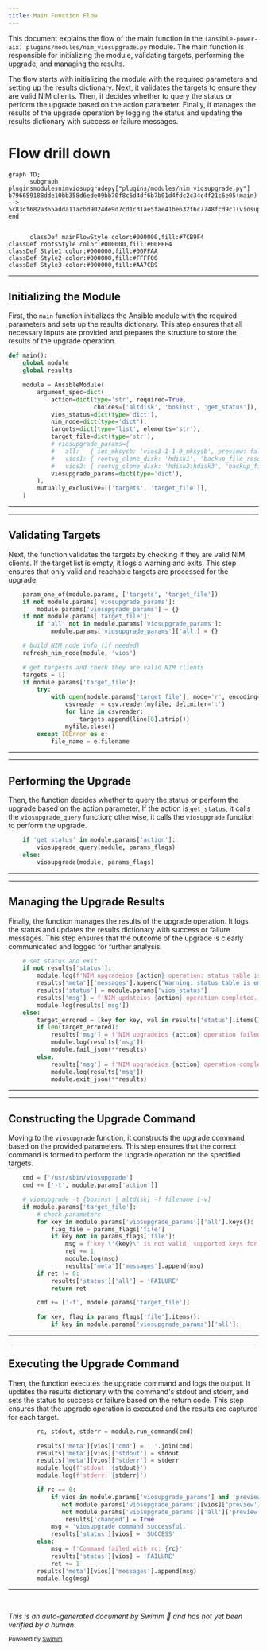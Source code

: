 ```yaml
---
title: Main Function Flow
---
```

This document explains the flow of the main function in the <SwmPath repo-id="Z2l0aHViJTNBJTNBYW5zaWJsZS1wb3dlci1haXglM0ElM0Fzd2ltbWlv" repo-name="ansible-power-aix" path="/plugins/modules/nim_viosupgrade.py">`(ansible-power-aix) plugins/modules/nim_viosupgrade.py`</SwmPath> module. The main function is responsible for initializing the module, validating targets, performing the upgrade, and managing the results.

The flow starts with initializing the module with the required parameters and setting up the results dictionary. Next, it validates the targets to ensure they are valid NIM clients. Then, it decides whether to query the status or perform the upgrade based on the action parameter. Finally, it manages the results of the upgrade operation by logging the status and updating the results dictionary with success or failure messages.

# Flow drill down

```mermaid
graph TD;
      subgraph pluginsmodulesnimviosupgradepy["plugins/modules/nim_viosupgrade.py"]
b796659188dde10bb358d6ede09bb70f8c6d4df6b7b01d4fdc2c34c4f21c6e05(main) --> 5c83cf682a365adda11acbd9024de9d7cd1c31ae5fae41be632f6c7748fcd9c1(viosupgrade)
end


      classDef mainFlowStyle color:#000000,fill:#7CB9F4
classDef rootsStyle color:#000000,fill:#00FFF4
classDef Style1 color:#000000,fill:#00FFAA
classDef Style2 color:#000000,fill:#FFFF00
classDef Style3 color:#000000,fill:#AA7CB9
```

<SwmSnippet path="/plugins/modules/nim_viosupgrade.py" line="729" repo-id="Z2l0aHViJTNBJTNBYW5zaWJsZS1wb3dlci1haXglM0ElM0Fzd2ltbWlv">

---

## Initializing the Module

First, the <SwmToken path="/plugins/modules/nim_viosupgrade.py" pos="729:2:2" line-data="def main():" repo-id="Z2l0aHViJTNBJTNBYW5zaWJsZS1wb3dlci1haXglM0ElM0Fzd2ltbWlv" repo-name="ansible-power-aix">`main`</SwmToken> function initializes the Ansible module with the required parameters and sets up the results dictionary. This step ensures that all necessary inputs are provided and prepares the structure to store the results of the upgrade operation.

```python
def main():
    global module
    global results

    module = AnsibleModule(
        argument_spec=dict(
            action=dict(type='str', required=True,
                        choices=['altdisk', 'bosinst', 'get_status']),
            vios_status=dict(type='dict'),
            nim_node=dict(type='dict'),
            targets=dict(type='list', elements='str'),
            target_file=dict(type='str'),
            # viosupgrade_params={
            #   all:   { ios_mksysb: 'vios3-1-1-0_mksysb', preview: false, resources: 'my_resolv_conf:my_fb_script'}
            #   vios1: { rootvg_clone_disk: 'hdisk1', 'backup_file_resource': 'vios1_fb'}
            #   vios2: { rootvg_clone_disk: 'hdisk2:hdisk3', 'backup_file_resource': 'vios2_filebackup'}
            viosupgrade_params=dict(type='dict'),
        ),
        mutually_exclusive=[['targets', 'target_file']],
    )
```

---

</SwmSnippet>

<SwmSnippet path="/plugins/modules/nim_viosupgrade.py" line="787" repo-id="Z2l0aHViJTNBJTNBYW5zaWJsZS1wb3dlci1haXglM0ElM0Fzd2ltbWlv">

---

## Validating Targets

Next, the function validates the targets by checking if they are valid NIM clients. If the target list is empty, it logs a warning and exits. This step ensures that only valid and reachable targets are processed for the upgrade.

```python
    param_one_of(module.params, ['targets', 'target_file'])
    if not module.params['viosupgrade_params']:
        module.params['viosupgrade_params'] = {}
    if not module.params['target_file']:
        if 'all' not in module.params['viosupgrade_params']:
            module.params['viosupgrade_params']['all'] = {}

    # build NIM node info (if needed)
    refresh_nim_node(module, 'vios')

    # get targests and check they are valid NIM clients
    targets = []
    if module.params['target_file']:
        try:
            with open(module.params['target_file'], mode='r', encoding="utf-8") as myfile:
                csvreader = csv.reader(myfile, delimiter=':')
                for line in csvreader:
                    targets.append(line[0].strip())
                myfile.close()
        except IOError as e:
            file_name = e.filename
```

---

</SwmSnippet>

<SwmSnippet path="/plugins/modules/nim_viosupgrade.py" line="838" repo-id="Z2l0aHViJTNBJTNBYW5zaWJsZS1wb3dlci1haXglM0ElM0Fzd2ltbWlv">

---

## Performing the Upgrade

Then, the function decides whether to query the status or perform the upgrade based on the action parameter. If the action is <SwmToken path="/plugins/modules/nim_viosupgrade.py" pos="838:4:4" line-data="    if &#39;get_status&#39; in module.params[&#39;action&#39;]:" repo-id="Z2l0aHViJTNBJTNBYW5zaWJsZS1wb3dlci1haXglM0ElM0Fzd2ltbWlv" repo-name="ansible-power-aix">`get_status`</SwmToken>, it calls the <SwmToken path="/plugins/modules/nim_viosupgrade.py" pos="839:1:1" line-data="        viosupgrade_query(module, params_flags)" repo-id="Z2l0aHViJTNBJTNBYW5zaWJsZS1wb3dlci1haXglM0ElM0Fzd2ltbWlv" repo-name="ansible-power-aix">`viosupgrade_query`</SwmToken> function; otherwise, it calls the <SwmToken path="/plugins/modules/nim_viosupgrade.py" pos="589:12:12" line-data="    cmd = [&#39;/usr/sbin/viosupgrade&#39;]" repo-id="Z2l0aHViJTNBJTNBYW5zaWJsZS1wb3dlci1haXglM0ElM0Fzd2ltbWlv" repo-name="ansible-power-aix">`viosupgrade`</SwmToken> function to perform the upgrade.

```python
    if 'get_status' in module.params['action']:
        viosupgrade_query(module, params_flags)
    else:
        viosupgrade(module, params_flags)
```

---

</SwmSnippet>

<SwmSnippet path="/plugins/modules/nim_viosupgrade.py" line="844" repo-id="Z2l0aHViJTNBJTNBYW5zaWJsZS1wb3dlci1haXglM0ElM0Fzd2ltbWlv">

---

## Managing the Upgrade Results

Finally, the function manages the results of the upgrade operation. It logs the status and updates the results dictionary with success or failure messages. This step ensures that the outcome of the upgrade is clearly communicated and logged for further analysis.

```python
    # set status and exit
    if not results['status']:
        module.log(f'NIM upgradeios {action} operation: status table is empty')
        results['meta']['messages'].append('Warning: status table is empty, returning initial vios_status.')
        results['status'] = module.params['vios_status']
        results['msg'] = f'NIM updateios {action} operation completed. See meta data for details.'
        module.log(results['msg'])
    else:
        target_errored = [key for key, val in results['status'].items() if 'FAILURE' in val]
        if len(target_errored):
            results['msg'] = f'NIM upgradeios {action} operation failed for {target_errored}. See status and meta for details.'
            module.log(results['msg'])
            module.fail_json(**results)
        else:
            results['msg'] = f'NIM upgradeios {action} operation completed. See status and meta for details.'
            module.log(results['msg'])
            module.exit_json(**results)
```

---

</SwmSnippet>

<SwmSnippet path="/plugins/modules/nim_viosupgrade.py" line="589" repo-id="Z2l0aHViJTNBJTNBYW5zaWJsZS1wb3dlci1haXglM0ElM0Fzd2ltbWlv">

---

## Constructing the Upgrade Command

Moving to the <SwmToken path="/plugins/modules/nim_viosupgrade.py" pos="589:12:12" line-data="    cmd = [&#39;/usr/sbin/viosupgrade&#39;]" repo-id="Z2l0aHViJTNBJTNBYW5zaWJsZS1wb3dlci1haXglM0ElM0Fzd2ltbWlv" repo-name="ansible-power-aix">`viosupgrade`</SwmToken> function, it constructs the upgrade command based on the provided parameters. This step ensures that the correct command is formed to perform the upgrade operation on the specified targets.

```python
    cmd = ['/usr/sbin/viosupgrade']
    cmd += ['-t', module.params['action']]

    # viosupgrade -t {bosinst | altdisk} -f filename [-v]
    if module.params['target_file']:
        # check parameters
        for key in module.params['viosupgrade_params']['all'].keys():
            flag_file = params_flags['file']
            if key not in params_flags['file']:
                msg = f'key \'{key}\' is not valid, supported keys for viosupgrade_params are: {flag_file}'
                ret += 1
                module.log(msg)
                results['meta']['messages'].append(msg)
        if ret != 0:
            results['status']['all'] = 'FAILURE'
            return ret

        cmd += ['-f', module.params['target_file']]

        for key, flag in params_flags['file'].items():
            if key in module.params['viosupgrade_params']['all']:
```

---

</SwmSnippet>

<SwmSnippet path="/plugins/modules/nim_viosupgrade.py" line="702" repo-id="Z2l0aHViJTNBJTNBYW5zaWJsZS1wb3dlci1haXglM0ElM0Fzd2ltbWlv">

---

## Executing the Upgrade Command

Then, the function executes the upgrade command and logs the output. It updates the results dictionary with the command's stdout and stderr, and sets the status to success or failure based on the return code. This step ensures that the upgrade operation is executed and the results are captured for each target.

```python
        rc, stdout, stderr = module.run_command(cmd)

        results['meta'][vios]['cmd'] = ' '.join(cmd)
        results['meta'][vios]['stdout'] = stdout
        results['meta'][vios]['stderr'] = stderr
        module.log(f'stdout: {stdout}')
        module.log(f'stderr: {stderr}')

        if rc == 0:
            if vios in module.params['viosupgrade_params'] and 'preview' in module.params['viosupgrade_params'][vios] and \
               not module.params['viosupgrade_params'][vios]['preview'] or 'preview' in module.params['viosupgrade_params']['all'] and \
               not module.params['viosupgrade_params']['all']['preview']:
                results['changed'] = True
            msg = 'viosupgrade command successful.'
            results['status'][vios] = 'SUCCESS'
        else:
            msg = f'Command failed with rc: {rc}'
            results['status'][vios] = 'FAILURE'
            ret += 1
        results['meta'][vios]['messages'].append(msg)
        module.log(msg)
```

---

</SwmSnippet>

&nbsp;

*This is an auto-generated document by Swimm 🌊 and has not yet been verified by a human*

<SwmMeta version="3.0.0"><sup>Powered by [Swimm](https://app.swimm.io/)</sup></SwmMeta>
